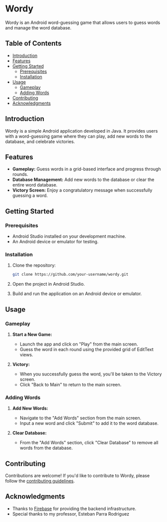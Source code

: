 # Wordy

Wordy is an Android word-guessing game that allows users to guess words and manage the word database.

## Table of Contents
- [Introduction](#introduction)
- [Features](#features)
- [Getting Started](#getting-started)
  - [Prerequisites](#prerequisites)
  - [Installation](#installation)
- [Usage](#usage)
  - [Gameplay](#gameplay)
  - [Adding Words](#adding-words)
- [Contributing](#contributing)
- [Acknowledgments](#acknowledgments)

## Introduction

Wordy is a simple Android application developed in Java. It provides users with a word-guessing game where they can play, add new words to the database, and celebrate victories.

## Features

- **Gameplay:** Guess words in a grid-based interface and progress through rounds.
- **Database Management:** Add new words to the database or clear the entire word database.
- **Victory Screen:** Enjoy a congratulatory message when successfully guessing a word.

## Getting Started

### Prerequisites

- Android Studio installed on your development machine.
- An Android device or emulator for testing.

### Installation

1. Clone the repository:

    ```bash
    git clone https://github.com/your-username/wordy.git
    ```

2. Open the project in Android Studio.

3. Build and run the application on an Android device or emulator.

## Usage

### Gameplay

1. **Start a New Game:**
   - Launch the app and click on "Play" from the main screen.
   - Guess the word in each round using the provided grid of EditText views.

2. **Victory:**
   - When you successfully guess the word, you'll be taken to the Victory screen.
   - Click "Back to Main" to return to the main screen.

### Adding Words

1. **Add New Words:**
   - Navigate to the "Add Words" section from the main screen.
   - Input a new word and click "Submit" to add it to the word database.

2. **Clear Database:**
   - From the "Add Words" section, click "Clear Database" to remove all words from the database.

## Contributing

Contributions are welcome! If you'd like to contribute to Wordy, please follow the [contributing guidelines](CONTRIBUTING.md).

## Acknowledgments

- Thanks to [Firebase](https://firebase.google.com/) for providing the backend infrastructure.
- Special thanks to my professor, Esteban Parra Rodriguez
